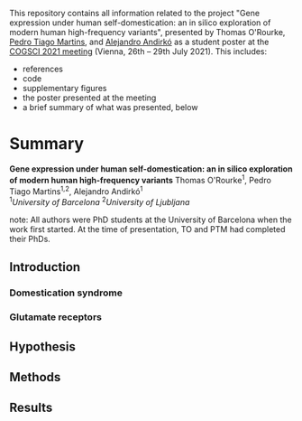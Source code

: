 This repository contains all information related to the project
"Gene expression under human self-domestication: an in silico exploration of modern human high-frequency variants",
presented by Thomas O'Rourke, [Pedro Tiago Martins](https://ptmartins.info), and [Alejandro Andirkó](https://andirko.eu) as a student poster at the [COGSCI 2021 meeting](https://cognitivesciencesociety.org/cogsci-2021/)
(Vienna, 26th – 29th July 2021). This includes:

- references
- code
- supplementary figures
- the poster presented at the meeting
- a brief summary of what was presented, below

# Summary
**Gene expression under human self-domestication: an in silico exploration of modern human high-frequency variants**
Thomas O'Rourke<sup>1</sup>, Pedro Tiago Martins<sup>1,2</sup>, Alejandro Andirkó<sup>1</sup>  
<sup>1</sup>*University of Barcelona*
<sup>2</sup>*University of Ljubljana*

note: All authors were PhD students at the University of Barcelona when the work first started. At the time of presentation, TO and PTM had completed their PhDs.

## Introduction

### Domestication syndrome
### Glutamate receptors

## Hypothesis

## Methods

## Results
